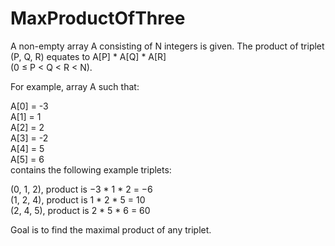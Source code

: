 # MaxProductOfThree
 
A non-empty array A consisting of N integers is given. The product of triplet (P, Q, R) equates to A[P] * A[Q] * A[R]   
(0 ≤ P < Q < R < N).  
  
For example, array A such that:  
  
  A[0] = -3  
  A[1] = 1  
  A[2] = 2  
  A[3] = -2  
  A[4] = 5  
  A[5] = 6  
contains the following example triplets:  
  
(0, 1, 2), product is −3 * 1 * 2 = −6  
(1, 2, 4), product is 1 * 2 * 5 = 10  
(2, 4, 5), product is 2 * 5 * 6 = 60  
  
Goal is to find the maximal product of any triplet.  
